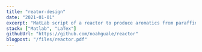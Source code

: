 ```yaml
---
title: "reator-design"
date: "2021-01-01"
excerpt: "MatLab script of a reactor to produce aromatics from paraffins via catalytic reforming"
stack: ["Matlab", "LaTex"]
githubUrl: "https://github.com/noahguale/reactor"
blogpost: "/files/reactor.pdf"
---
```

